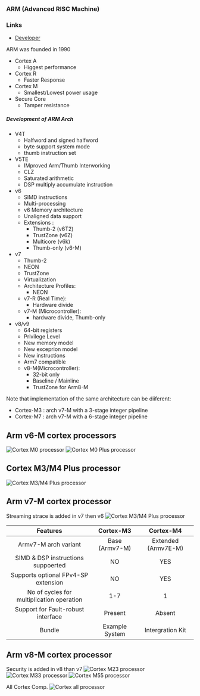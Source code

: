 ### ARM (Advanced RISC Machine)
### Links
- [Developer](https://developer.arm.com/documentation/)

ARM was founded in 1990

- Cortex A 
    - Higgest performance
- Cortex R
    - Faster Response 
- Cortex M
    - Smallest/Lowest power usage
- Secure Core
    - Tamper resistance

##### Development of ARM Arch
- V4T
    - Halfword and signed halfword
    - byte support system mode
    - thumb instruction set
- V5TE
    - IMproved Arm/Thumb Interworking
    - CLZ
    - Saturated arithmetic 
    - DSP multiply accumulate instruction
- v6 
    - SIMD instructions
    - Multi-processing
    - v6 Memory architecture
    - Unaligned data support
    - Extensions :
        - Thumb-2 (v6T2)
        - TrustZone (v6Z)
        - Multicore (v6k)
        - Thumb-only (v6-M)
- v7
    - Thumb-2
    - NEON
    - TrustZone
    - Virtualization
    - Architecture Profiles:
        - NEON
    - v7-R (Real Time):
        - Hardware divide
    - v7-M (Microcontroller):
        - hardware divide, Thumb-only
- v8/v9 
    - 64-bit registers
    - Privilege Level
    - New memory model
    - New exceprion model
    - New instructions
    - Arm7 compatible
    - v8-M(Microcontroller):
        - 32-bit only
        - Baseline / Mainline
        - TrustZone for Arm8-M

Note that implementation of the same architecture can be diiferent: 
- Cortex-M3 : arch v7-M with a 3-stage integer pipeline
- Cortex-M7 : arch v7-M with a 6-stage integer pipeline


## Arm v6-M cortex processors
![Cortex M0 processor](ARM_Cortex_M0_processor.png)
![Cortex M0 Plus processor](ARM_Cortex_M0+_processor.png)


## Cortex M3/M4 Plus processor 
![Cortex M3/M4 Plus processor](ARM_Cortex_M3-4_processor.png)

## Arm v7-M cortex processor
Streaming strace is added in v7 then v6
![Cortex M3/M4 Plus processor](ARM_Cortex_M7_processor.png)

| Features | Cortex-M3 | Cortex-M4 |
|:----------:|:-----------:|:-----------:|
|Armv7-M arch variant|Base (Armv7-M) | Extended (Armv7E-M)|
|SIMD & DSP instructions suppoerted | NO | YES|
|Supports optional FPv4-SP extension|NO|YES|
|No of cycles for multiplication operation|1-7|1|
|Support for Fault-robust interface|Present|Absent|
|Bundle|Example System|Intergration Kit|

## Arm v8-M cortex processor
Security is added in v8 than v7
![Cortex M23 processor](ARM_Cortex_M023_processor.png)
![Cortex M33 processor](ARM_Cortex_M033_processor.png)
![Cortex M55 processor](ARM_Cortex_M055_processor.png)

All Cortex Comp.
![Cortex all processor](All_Cortex_comparasion.png)

